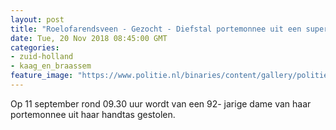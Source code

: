 ```yaml
---
layout: post
title: "Roelofarendsveen - Gezocht - Diefstal portemonnee uit een supermarkt in Roelofarendsveen"
date: Tue, 20 Nov 2018 08:45:00 GMT
categories: 
- zuid-holland 
- kaag_en_braassem 
feature_image: "https://www.politie.nl/binaries/content/gallery/politie/gezocht/verdachten/2018/november/06-dh/20-11/181120_team_zakkenrollers-roelofarendsveen-1.jpg"
---
```


Op 11 september rond 09.30 uur wordt van een 92- jarige dame van haar portemonnee uit haar handtas gestolen.
